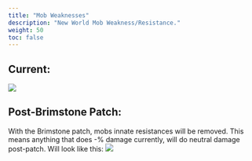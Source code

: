 ```yaml
---
title: "Mob Weaknesses"
description: "New World Mob Weakness/Resistance."
weight: 50
toc: false
---
```


## Current:
<img src="https://i.imgur.com/aHAaFgV.png">

## Post-Brimstone Patch:
With the Brimstone patch, mobs innate resistances will be removed. This means anything that does -% damage currently, will do neutral damage post-patch. Will look like this:
<img src="https://i.imgur.com/5rjgFzw.png">